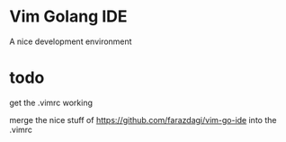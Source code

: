 # Vim Golang IDE

A nice development environment

# todo
get the .vimrc working

merge the nice stuff of https://github.com/farazdagi/vim-go-ide into the .vimrc
